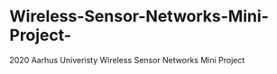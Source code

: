 # Wireless-Sensor-Networks-Mini-Project-
2020 Aarhus Univeristy Wireless Sensor Networks Mini Project
